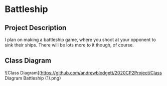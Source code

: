 # Battleship
## Project Description
I plan on making a battleship game, where you shoot at your opponent to sink their ships. There will be lots more to it though, of course.

## Class Diagram
![Class Diagram](https://github.com/andrewblodgett/2020CP2Project/Class Diagram Battleship (1).png)
